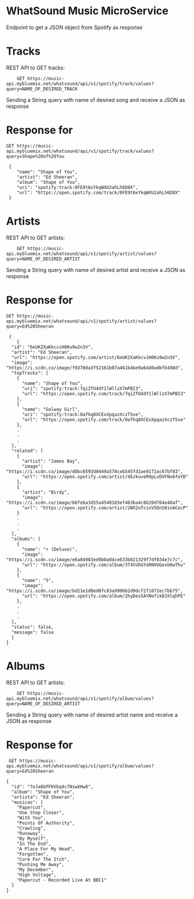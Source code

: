 # WhatSound Music MicroService



Endpoint to get a JSON object from Spotify as response

# Tracks
REST API to GET tracks:

```
    GET https://music-api.mybluemix.net/whatsound/api/v1/spotify/track/values?query=NAME_OF_DESIRED_TRACK
```

Sending a String query with name of desired song and receive a JSON as response

# Response for 

```
GET https://music-api.mybluemix.net/whatsound/api/v1/spotify/track/values?query=Shape%20of%20You
```


```
 {
    "name": "Shape of You",
    "artist": "Ed Sheeran",
    "album": "Shape of You",
    "uri": "spotify:track:0FE9t6xYkqWXU2ahLh6D8X",
    "url": "https://open.spotify.com/track/0FE9t6xYkqWXU2ahLh6D8X"
 }

```

# Artists
REST API to GET artists:

```
    GET https://music-api.mybluemix.net/whatsound/api/v1/spotify/artist/values?query=NAME_OF_DESIRED_ARTIST
```

Sending a String query with name of desired artist and receive a JSON as response

# Response for 

```
GET https://music-api.mybluemix.net/whatsound/api/v1/spotify/artist/values?query=Ed%20Sheeran
```


```
 {
    {
  "id": "6eUKZXaKkcviH0Ku9w2n3V",
  "artist": "Ed Sheeran",
  "url": "https://open.spotify.com/artist/6eUKZXaKkcviH0Ku9w2n3V",
  "image": "https://i.scdn.co/image/f0370da3f52161b07a461b4be9a64d0adbfb498d",
  "topTracks": [
    {
      "name": "Shape of You",
      "uri": "spotify:track:7qiZfU4dY1lWllzX7mPBI3",
      "url": "https://open.spotify.com/track/7qiZfU4dY1lWllzX7mPBI3"
    },
    {
      "name": "Galway Girl",
      "uri": "spotify:track:0afhq8XCExXpqazXczTSve",
      "url": "https://open.spotify.com/track/0afhq8XCExXpqazXczTSve"
    },
    .
    .
    .
  ],
  "related": [
    {
      "artist": "James Bay",
      "image": "https://i.scdn.co/image/d8bc6593d0449a578ceb545fd1ae9172ac67bf83",
      "url": "https://open.spotify.com/artist/4EzkuveR9pLvDVFNx6foYD"
    },
    {
      "artist": "Birdy",
      "image": "https://i.scdn.co/image/b6feba3d55a45401b5ef463ba4c8b20d764e48af",
      "url": "https://open.spotify.com/artist/2WX2uTcsvV5OnS0inACecP"
    }
    .
    .
    .
  ],
  "albums": [
    {
      "name": "÷ (Deluxe)",
      "image": "https://i.scdn.co/image/e6a84983ed9b0a04ce633b021329f7df034e7c7c",
      "url": "https://open.spotify.com/album/3T4tUhGYeRNVUGevb0wThu"
    },
    {
      "name": "5",
      "image": "https://i.scdn.co/image/bd21e1d0ed0fc83a9906b2d9dcf2f1072ec7bb75",
      "url": "https://open.spotify.com/album/2hyDesSAYNefikDJXlqhPE"
    },
    .
    .
    .
  ],
  "status": false,
  "message": false
  }
}

```

# Albums
REST API to GET artists:

```
    GET https://music-api.mybluemix.net/whatsound/api/v1/spotify/album/values?query=NAME_OF_DESIRED_ARTIST
```

Sending a String query with name of desired artist name and receive a JSON as response

# Response for 

```
 GET https://music-api.mybluemix.net/whatsound/api/v1/spotify/album/values?query=Ed%20Sheeran
```


```
{
  "id": "7oJa8bPFKVbq4c7NswXHw8",
  "album": "Shape of You",
  "artista": "Ed Sheeran",
  "musicas": [
    "Papercut",
    "One Step Closer",
    "With You",
    "Points Of Authority",
    "Crawling",
    "Runaway",
    "By Myself",
    "In The End",
    "A Place For My Head",
    "Forgotten",
    "Cure For The Itch",
    "Pushing Me Away",
    "My December",
    "High Voltage",
    "Papercut - Recorded Live At BBC1"
  ]
}
```
